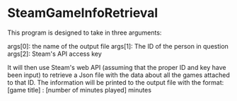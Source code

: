 # SteamGameInfoRetrieval

This program is designed to take in three arguments:

 args[0]: the name of the output file 
 args[1]: The ID of the person in question
 args[2]: Steam's API access key
 
 It will then use Steam's web API (assuming that the proper ID and key have been input) to retrieve a Json
file with the data about all the games attached to that ID. 
The information will be printed to the output file with the format:
[game title] : [number of minutes played] minutes
